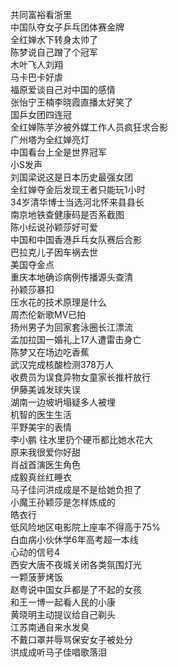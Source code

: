 共同富裕看浙里  
中国队夺女子乒乓团体赛金牌  
全红婵水下转身太帅了  
陈梦说自己蹭了个冠军  
木叶飞人刘翔  
马卡巴卡好虐  
福原爱谈自己对中国的感情  
张怡宁王楠李晓霞直播太好笑了  
国乒女团四连冠  
全红婵陈芋汐被外媒工作人员疯狂求合影  
广州塔为全红婵亮灯  
中国看台上全是世界冠军  
小S发声  
刘国梁说这是日本历史最强女团  
全红婵夺金后发现王者只能玩1小时  
34岁清华博士当选河北怀来县县长  
南京地铁查健康码是否系截图  
陈小纭说孙颖莎好可爱  
中国和中国香港乒乓女队赛后合影  
巴拉克儿子因车祸去世  
美国夺金点  
重庆本地确诊病例传播源头查清  
孙颖莎暴扣  
压水花的技术原理是什么  
周杰伦新歌MV已拍  
扬州男子为回家套泳圈长江漂流  
孟加拉国一婚礼上17人遭雷击身亡  
陈梦又在场边吃香蕉  
武汉完成核酸检测378万人  
收费员为误食异物女童家长推杆放行  
伊藤美诚发球失误  
湖南一边坡坍塌疑多人被埋  
机智的医生生活  
平野美宇的表情  
李小鹏 往水里扔个硬币都比她水花大  
原来我很爱你好甜  
肖战首演医生角色  
成毅真丝红睡衣  
马子佳问洪成成是不是给她负担了  
小魔王孙颖莎是怎样炼成的  
皓衣行  
低风险地区电影院上座率不得高于75%  
白血病小伙休学6年高考超一本线  
心动的信号4  
西安大唐不夜城关闭各类氛围灯光  
一颗菠萝烤饭  
赵粤说中国女乒都是了不起的女孩  
和王一博一起看人民的小康  
黄晓明主动提议给自己剃头  
江苏南通自来水发臭  
不戴口罩并辱骂保安女子被处分  
洪成成听马子佳唱歌落泪  
